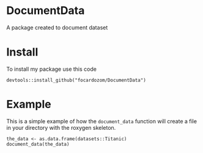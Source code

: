 # DocumentData

A package created to document dataset

# Install

To install my package use this code

```
devtools::install_github("focardozom/DocumentData")
```

# Example

This is a simple example of how the `document_data` function will create a file in your directory with the roxygen skeleton. 

```
the_data <- as.data.frame(datasets::Titanic)
document_data(the_data)
```
